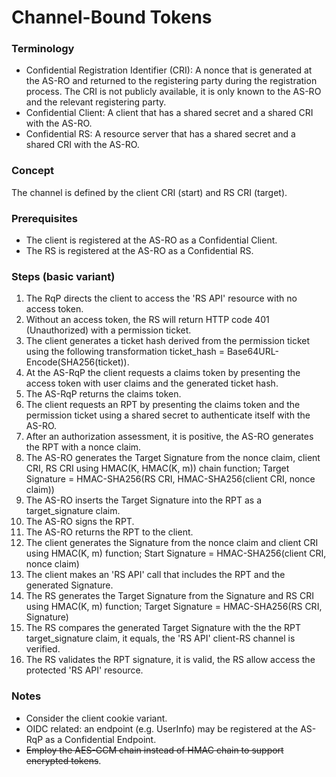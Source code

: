 # Channel-Bound Tokens

### Terminology

* Confidential Registration Identifier (CRI): A nonce that is generated at the AS-RO and returned to the registering party during the registration process. The CRI is not publicly available, it is only known to the AS-RO and the relevant registering party.
* Confidential Client: A client that has a shared secret and a shared CRI with the AS-RO.
* Confidential RS: A resource server that has a shared secret and a shared CRI with the AS-RO.

### Concept

The channel is defined by the client CRI (start) and RS CRI (target).

### Prerequisites

* The client is registered at the AS-RO as a Confidential Client.
* The RS is registered at the AS-RO as a Confidential RS.

### Steps (basic variant)

1. The RqP directs the client to access the 'RS API' resource with no access token.
2. Without an access token, the RS will return HTTP code 401 (Unauthorized) with a permission ticket.
3. The client generates a ticket hash derived from the permission ticket using the following transformation ticket_hash = Base64URL-Encode(SHA256(ticket)).
4. At the AS-RqP the client requests a claims token by presenting the access token with user claims and the generated ticket hash.
5. The AS-RqP returns the claims token.
6. The client requests an RPT by presenting the claims token and the permission ticket using a shared secret to authenticate itself with the AS-RO.
7. After an authorization assessment, it is positive, the AS-RO generates the RPT with a nonce claim.
8. The AS-RO generates the Target Signature from the nonce claim, client CRI, RS CRI using HMAC(K, HMAC(K, m)) chain function; Target Signature = HMAC-SHA256(RS CRI, HMAC-SHA256(client CRI, nonce claim))
9. The AS-RO inserts the Target Signature into the RPT as a target_signature claim.
10. The AS-RO signs the RPT.
11. The AS-RO returns the RPT to the client.
12. The client generates the Signature from the nonce claim and client CRI using HMAC(K, m) function; Start Signature = HMAC-SHA256(client CRI, nonce claim)
13. The client makes an 'RS API' call that includes the RPT and the generated Signature.
14. The RS generates the Target Signature from the Signature and RS CRI using HMAC(K, m) function; Target Signature = HMAC-SHA256(RS CRI, Signature)
15. The RS compares the generated Target Signature with the the RPT target_signature claim, it equals, the 'RS API' client-RS channel is verified.
16. The RS validates the RPT signature, it is valid, the RS allow access the protected 'RS API' resource.

### Notes

* Consider the client cookie variant.
* OIDC related: an endpoint (e.g. UserInfo) may be registered at the AS-RqP as a Confidential Endpoint.
* ~~Employ the AES-GCM chain instead of HMAC chain to support encrypted tokens~~.